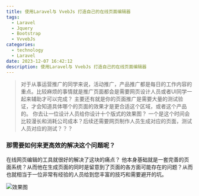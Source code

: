 ```yaml
---
title: 使用Laravel与 VvebJs 打造自己的在线页面编辑器
tags:
  - Laravel
  - Jquery
  - Bootstrap
  - VvvebJs
categories:
  - technology
  - Laravel
date: 2023-12-07 16:42:12
description: 使用Laravel与 VvebJs 打造自己的在线页面编辑器
---
```

> 对于从事运营推广的同学来说，活动推广，产品推广都是每日的工作内容的重点。比较麻烦的事情就是推广页面都会是需要网页设计人员或者UI同学一起来辅助才可以完成？ 主要还有就是你的页面推广是需要大量的测试验证，才会知道具体哪个的页面的效果才是更合适这个区域，或者这个产品的。
你去让一位设计人员给你设计十个版式的效果图？ 一个是这个时间会比较漫长和消耗公司成本？后续还需要网页制作人员生成对应的页面，测试人员对应的测试？？？

### 那需要如何来更高效的解决这个问题呢？

在线网页编辑的工具就很好的解决了这块的痛点？ 他本身基础就是一套完善的页面系统？从而他在生成页面的同时是留意到了页面的各方面可能存在的问题？从而也就相当于一位非常有经验的人员给到您丰富的技巧和需要避开的坑。

![效果图](/images/2023-12-09_images.png)
